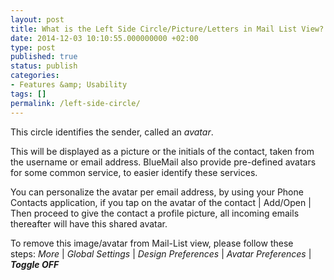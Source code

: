 ```yaml
---
layout: post
title: What is the Left Side Circle/Picture/Letters in Mail List View? How to Remove Sender's Avatar/Image?
date: 2014-12-03 10:10:55.000000000 +02:00
type: post
published: true
status: publish
categories:
- Features &amp; Usability
tags: []
permalink: /left-side-circle/
---
```


This circle identifies the sender, called an *avatar*.

This will be displayed as a picture or the initials of the contact, taken from the username or email address. BlueMail also provide pre-defined avatars for some common service, to easier identify these services.

You can personalize the avatar per email address, by using your Phone Contacts application, if you tap on the avatar of the contact \| Add/Open \| Then proceed to give the contact a profile picture, all incoming emails thereafter will have this shared avatar.

To remove this image/avatar from Mail-List view, please follow these steps: *More* \| *Global Settings* \| *Design Preferences* \| *Avatar Preferences* \| ***Toggle OFF***